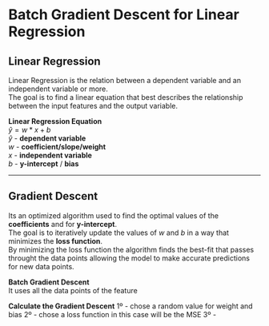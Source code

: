 
# Batch Gradient Descent for Linear Regression

## Linear Regression

Linear Regression is the relation between a dependent variable and an independent variable or more.\
The goal is to find a linear equation that best describes the relationship between the input features and the output variable.

**Linear Regression Equation** \
$\hat{y} = {w*x} + {b}$ \
$\hat{y}$ - **dependent variable**\
${w}$ - **coefficient/slope/weight**\
${x}$ - **independent variable** \
${b}$ - **y-intercept** / **bias**
** **
## Gradient Descent

Its an optimized algorithm used to find the optimal values of the **coefficients** and for **y-intercept**. \
The goal is to iteratively update the values of ${w}$ and ${b}$ in a way that minimizes the **loss function**.\
By minimizing the loss function the algorithm finds the best-fit that passes throught the data points allowing the model to make accurate predictions for new data points.

**Batch Gradient Descent**\
It uses all the data points of the feature

**Calculate the Gradient Descent**
1º - chose a random value for weight and bias
2º - chose a loss function in this case will be the MSE
3º - 
